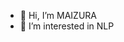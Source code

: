 - 👋 Hi, I’m MAIZURA
- 👀 I’m interested in NLP


<!---
maizuranm/maizuranm is a ✨ special ✨ repository because its `README.md` (this file) appears on your GitHub profile.
You can click the Preview link to take a look at your changes.
--->

